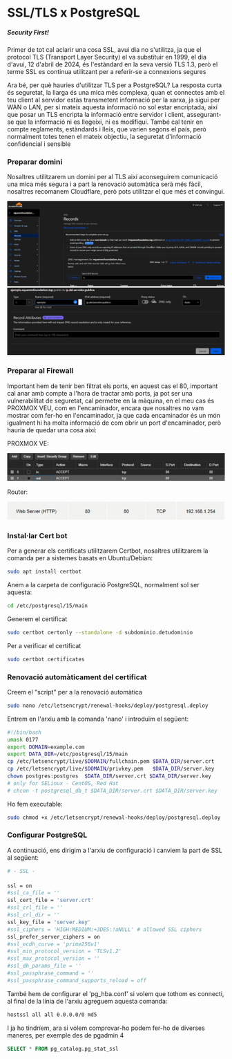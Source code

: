 <!-- Introduccion -->
<h1>SSL/TLS x PostgreSQL</h1>
<h5><em>Security First!</em></h5>
<p>Primer de tot cal aclarir una cosa SSL, avui dia no s'utilitza, ja que el protocol TLS (Transport Layer Security) el va substituir en 1999, el dia d'avui, 12 d'abril de 2024, és l'estàndard en la seva versió TLS 1.3, però el terme SSL es continua utilitzant per a referir-se a connexions segures</p>
<p>Ara bé, per què hauries d'utilitzar TLS per a PostgreSQL?
La resposta curta és seguretat, la llarga és una mica més complexa, quan et connectes amb el teu client al servidor estàs transmetent informació per la xarxa, ja sigui per WAN o LAN, per si mateix aquesta informació no sol estar encriptada, així que posar un TLS encripta la informació entre servidor i client, assegurant-se que la informació ni es llegeixi, ni es modifiqui.
També cal tenir en compte reglaments, estàndards i lleis, que varien segons el país, però normalment totes tenen el mateix objectiu, la seguretat d'informació confidencial i sensible</p>

<!-- Instalacion -->
<h3>Preparar domini</h3>

<p>Nosaltres utilitzarem un domini per al TLS així aconseguirem comunicació una mica més segura i a part la renovació automàtica serà més fàcil, nosaltres recomanem Cloudflare, però pots utilitzar el que més et convingui.</p>
<img src="/img/cloudflarepanel.png">
<img src="/img/cloudflareejemplodesubdominio.png">

<h3>Preparar al Firewall</h3>

<p>Important hem de tenir ben filtrat els ports, en aquest cas el 80, important cal anar amb compte a l'hora de tractar amb ports, ja pot ser una vulnerabilitat de seguretat, cal permetre en la màquina, en el meu cas és PROXMOX VEU, com en l'encaminador, encara que nosaltres no vam mostrar com fer-ho en l'encaminador, ja que cada encaminador és un món igualment hi ha molta informació de com obrir un port d'encaminador, però hauria de quedar una cosa així:<p>
<p>PROXMOX VE:</p>
<img src="/img/proxmoxvefirewall.png">
<p>Router:</p>
<img src="/img/routerejemplofirewall.png">

<h3>Instal·lar Cert bot</h3>

<p>Per a generar els certificats utilitzarem Certbot,
nosaltres utilitzarem la comanda per a sistemes basats en Ubuntu/Debian:</p>

```bash
sudo apt install certbot
```
<p>Anem a la carpeta de configuració PostgreSQL, normalment sol ser aquesta:</p>

```bash
cd /etc/postgresql/15/main
```

<p>Generem el certificat</p>

```bash
sudo certbot certonly --standalone -d subdominio.detudominio
```

<p>Per a verificar el certificat</p>

```bash
sudo certbot certificates
```

<h3>Renovació automàticament del certificat</h3>
<p>Creem el "script" per a la renovació automàtica</p>

```bash
sudo nano /etc/letsencrypt/renewal-hooks/deploy/postgresql.deploy
```

<p>Entrem en l'arxiu amb la comanda 'nano' i introduïm el següent:</p>

```bash
#!/bin/bash
umask 0177
export DOMAIN=example.com
export DATA_DIR=/etc/postgresql/15/main
cp /etc/letsencrypt/live/$DOMAIN/fullchain.pem $DATA_DIR/server.crt
cp /etc/letsencrypt/live/$DOMAIN/privkey.pem   $DATA_DIR/server.key
chown postgres:postgres  $DATA_DIR/server.crt $DATA_DIR/server.key
# only for SELinux - CentOS, Red Hat
# chcon -t postgresql_db_t $DATA_DIR/server.crt $DATA_DIR/server.key
```

<p>Ho fem executable:</p>

```bash
sudo chmod +x /etc/letsencrypt/renewal-hooks/deploy/postgresql.deploy
```

<h3>Configurar PostgreSQL</h3>

<p>A continuació, ens dirigim a l'arxiu de configuració i canviem la part de SSL al següent:</p>

```bash
# - SSL -

ssl = on
#ssl_ca_file = ''
ssl_cert_file = 'server.crt'
#ssl_crl_file = ''
#ssl_crl_dir = ''
ssl_key_file = 'server.key'
#ssl_ciphers = 'HIGH:MEDIUM:+3DES:!aNULL' # allowed SSL ciphers
ssl_prefer_server_ciphers = on
#ssl_ecdh_curve = 'prime256v1'
#ssl_min_protocol_version = 'TLSv1.2'
#ssl_max_protocol_version = ''
#ssl_dh_params_file = ''
#ssl_passphrase_command = ''
#ssl_passphrase_command_supports_reload = off
```

<p>També hem de configurar el ‘pg_hba.conf’ si volem que tothom es connecti, al final de la línia de l'arxiu agreguem aquesta comanda:</p>

```bash
hostssl all all 0.0.0.0/0 md5
```

<p>I ja ho tindríem, ara si volem comprovar-ho podem fer-ho de diverses maneres, per exemple des de pgadmin 4</p>

```sql
SELECT * FROM pg_catalog.pg_stat_ssl
```
